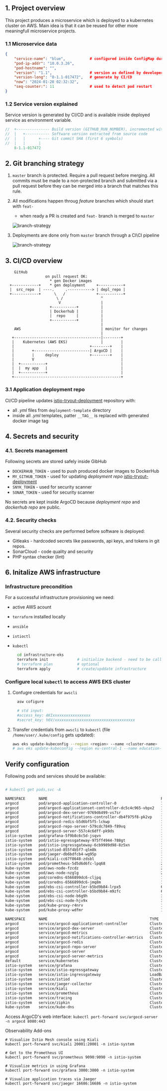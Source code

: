 ## 1. Project overview

This project produces a microservice which is deployed to a kubernetes cluster on AWS. Main idea is that it can be reused for other
more meaningfull microservice projects.

### 1.1 Microservice data

```json
{
    "service-name": "blue",           # configured inside ConfigMap during deployment
    "pod-ip-addr": "10.0.3.26",
    "pod-hostname": "",
    "version": "1.1",                 # version as defined by developer
    "version-long": "8-1.1-017472",   # generate by CI/CD
    "now": "2024-01-28 02:32:32",
    "seq-counter:": 11                # used to detect pod restart
}
```

### 1.2 Service version explained

Service version is generated by CI/CD and is available inside deployed service as environment variable.

```cpp
//  +--------------- Build version (GITHUB_RUN_NUMBER), incremented with each workflow execution
//  |   +----------- Software version extracted from source code
//  |   |      +---- Git commit SHA (first 6 symbols)
//  |   |      |
    8-1.1-017472
```

## 2. Git branching strategy

1. `master` branch is protected. Require a pull request before merging. All commits must be made to a non-protected branch and submitted via a pull request before they can be merged into a branch that matches this rule.
2. All modifications happen throug _feature_ branches which should start with `feat-`
   * when ready a PR is created and `feat-` branch is merged to `master`

   ![branch-strategy](doc/feature-branches.png)
3. Deployments are done only from `master` branch through a CI\CI pipeline

   ![branch-strategy](doc/branch-strategy.png)

## 3. CI/CD overview

```text
    GitHub
                  on pull request OK:
                    * gen Docker images
  +------------+    * gen deployment     +-----------+
  |  src_repo  | ----.     .-----------> | depl_repo |
  +------------+      \   /              +-----------+
                       \ /                 ^
                        V                  |
                    +-----------+          |
                    | Dockerhub |          |
                    |  repo     |          |
                    +-----------+          |
                                           |
    AWS                                    | monitor for changes
                                           |
   +---------------------------------------|--------+
   |    Kubernetes (AWS EKS)               |        |
   |                                  +--------+    |
   |        +-------------------------| ArgoCD |    |
   |        |     deploy              +--------+    |
   |        V                                       |
   |  +-----------+                                 |
   |  |  my app   |                                 |
   |  +-----------+                                 |
   +------------------------------------------------+

```

### 3.1 Application deployment repo

CI/CD pipeline updates [istio-tryout-deployment](https://github.com/yulian-matev/istio-tryout-deployment) repository with:

* all _.yml_ files from `deployment-template` directory
* inside all _.yml_ templates, patter `__TAG__` is replaced with generated docker image tag

## 4. Secrets and security

### 4.1. Secrets management

Following secrets are stored safely inside GibHub

* `DOCKERHUB_TOKEN` - used to push produced docker images to DockerHub
* `MY_GITHUB_TOKEN` - used for updating _deployment repo_ [istio-tryout-deployment](https://github.com/yulian-matev/istio-tryout-deployment)
* `SNYK_TOKEN`  - used for security scanner
* `SONAR_TOKEN` - used for security scanner

No secrets are kept inside ArgoCD because _deployment repo_ and _dockerhub repo_ are public.

### 4.2. Security checks

Several security checks are performed before software is deployed:

* Gitleaks - hardcoded secrets like passwords, api keys, and tokens in git repos.
* SonarCloud - code quality and security
* PHP syntax checker (lint)

## 6. Initalize AWS infrastructure

### Infrastructure precondition

For a successful infrastructure provisioning we need:

* active AWS acount
* `terraform` installed locally
* `ansible`
* `istioctl`
* `kubectl`

    ```bash
      cd infrastructure-eks
      terraform init             # initialize backend - need to be called once
      # terraform plan           # optional
      terraform apply            # create/upddate infrastructure

    ```

### Configure local `kubectl` to access AWS EKS cluster

1. Confugre credentials for `awscli`

    ```bash
      asw cofigure

      # std input:
      #access_key: AKIxxxxxxxxxxxxxxxxx
      #secret_key: h6V/xxxxxxxxxxxxxxxxxxxxxxxxxxxxxxxxxxxx

    ```

2. Transfer credentials from `awscli` to `kubectl` (file `/home/user/.kube/config` gets updated):

    ```bash
    aws eks update-kubeconfig --region <region> --name <cluster-name>
    # aws eks update-kubeconfig --region eu-central-1 --name education-eks-iCgeDNNU
    ```


## Verify configuration

Following pods and services should be available:

```bash

# kubectl get pods,svc -A

NAMESPACE      NAME                                                   READY   STATUS    RESTARTS   AGE
argocd         pod/argocd-application-controller-0                    1/1     Running   0          16m
argocd         pod/argocd-applicationset-controller-dc5c4c965-vbpx2   1/1     Running   0          16m
argocd         pod/argocd-dex-server-9769d6499-vs7sr                  1/1     Running   0          16m
argocd         pod/argocd-notifications-controller-db4f975f8-pk2vp    1/1     Running   0          16m
argocd         pod/argocd-redis-b5d6bf5f5-lckwp                       1/1     Running   0          16m
argocd         pod/argocd-repo-server-579cdc7849-f89vq                1/1     Running   0          16m
argocd         pod/argocd-server-557c4c6dff-pk9ds                     1/1     Running   0          16m
istio-system   pod/grafana-5f9b8c6c5d-jsqvn                           1/1     Running   0          10m
istio-system   pod/istio-egressgateway-975ff4944-788gt                1/1     Running   0          10m
istio-system   pod/istio-ingressgateway-6cb9989d98-8z5xn              1/1     Running   0          10m
istio-system   pod/istiod-855f4b5f7-qlm8k                             1/1     Running   0          11m
istio-system   pod/jaeger-db6bdfcb4-wg95p                             1/1     Running   0          10m
istio-system   pod/kiali-cc67f8648-zdsbl                              1/1     Running   0          10m
istio-system   pod/prometheus-5d5d6d6fc-lpq68                         2/2     Running   0          10m
kube-system    pod/aws-node-fzcdz                                     2/2     Running   0          65m
kube-system    pod/aws-node-nzglg                                     2/2     Running   0          64m
kube-system    pod/coredns-6566899dc6-cljpq                           1/1     Running   0          67m
kube-system    pod/coredns-6566899dc6-jmq8m                           1/1     Running   0          67m
kube-system    pod/ebs-csi-controller-b5bd9b84-lrpx5                  6/6     Running   0          66m
kube-system    pod/ebs-csi-controller-b5bd9b84-m9zfc                  6/6     Running   0          66m
kube-system    pod/ebs-csi-node-b6g9h                                 3/3     Running   0          64m
kube-system    pod/ebs-csi-node-hjv9x                                 3/3     Running   0          65m
kube-system    pod/kube-proxy-r4nrv                                   1/1     Running   0          64m
kube-system    pod/kube-proxy-wdfmr                                   1/1     Running   0          65m

NAMESPACE      NAME                                              TYPE           CLUSTER-IP       EXTERNAL-IP                                                                  PORT(S)                                                                      AGE
argocd         service/argocd-applicationset-controller          ClusterIP      172.20.177.249   <none>                                                                       7000/TCP,8080/TCP                                                            17m
argocd         service/argocd-dex-server                         ClusterIP      172.20.32.122    <none>                                                                       5556/TCP,5557/TCP,5558/TCP                                                   17m
argocd         service/argocd-metrics                            ClusterIP      172.20.102.159   <none>                                                                       8082/TCP                                                                     16m
argocd         service/argocd-notifications-controller-metrics   ClusterIP      172.20.15.187    <none>                                                                       9001/TCP                                                                     16m
argocd         service/argocd-redis                              ClusterIP      172.20.83.243    <none>                                                                       6379/TCP                                                                     16m
argocd         service/argocd-repo-server                        ClusterIP      172.20.90.144    <none>                                                                       8081/TCP,8084/TCP                                                            16m
argocd         service/argocd-server                             ClusterIP      172.20.71.51     <none>                                                                       80/TCP,443/TCP                                                               16m
argocd         service/argocd-server-metrics                     ClusterIP      172.20.92.101    <none>                                                                       8083/TCP                                                                     16m
default        service/kubernetes                                ClusterIP      172.20.0.1       <none>                                                                       443/TCP                                                                      70m
istio-system   service/grafana                                   ClusterIP      172.20.165.132   <none>                                                                       3000/TCP                                                                     10m
istio-system   service/istio-egressgateway                       ClusterIP      172.20.73.171    <none>                                                                       80/TCP,443/TCP                                                               10m
istio-system   service/istio-ingressgateway                      LoadBalancer   172.20.145.17    ab0b424a5489d4dd48c77b34a83362e8-1038563620.eu-central-1.elb.amazonaws.com   15021:31259/TCP,80:32018/TCP,443:30892/TCP,31400:31639/TCP,15443:30040/TCP   10m
istio-system   service/istiod                                    ClusterIP      172.20.197.5     <none>                                                                       15010/TCP,15012/TCP,443/TCP,15014/TCP                                        11m
istio-system   service/jaeger-collector                          ClusterIP      172.20.128.90    <none>                                                                       14268/TCP,14250/TCP,9411/TCP,4317/TCP,4318/TCP                               10m
istio-system   service/kiali                                     ClusterIP      172.20.248.154   <none>                                                                       20001/TCP,9090/TCP                                                           10m
istio-system   service/prometheus                                ClusterIP      172.20.187.35    <none>                                                                       9090/TCP                                                                     10m
istio-system   service/tracing                                   ClusterIP      172.20.129.75    <none>                                                                       80/TCP,16685/TCP                                                             10m
istio-system   service/zipkin                                    ClusterIP      172.20.105.80    <none>                                                                       9411/TCP                                                                     10m
kube-system    service/kube-dns                                  ClusterIP      172.20.0.10      <none>                                                                       53/UDP,53/TCP                                                                67m
```


Access ArgoCD's web interface: `kubectl port-forward svc/argocd-server -n argocd 8080:443`




Observability Add-ons
```
# Visualize Istio Mesh console using Kiali
kubectl port-forward svc/kiali 20001:20001 -n istio-system

# Get to the Prometheus UI
kubectl port-forward svc/prometheus 9090:9090 -n istio-system

# Visualize metrics in using Grafana
kubectl port-forward svc/grafana 3000:3000 -n istio-system

# Visualize application traces via Jaeger
kubectl port-forward svc/jaeger 16686:16686 -n istio-system
```
